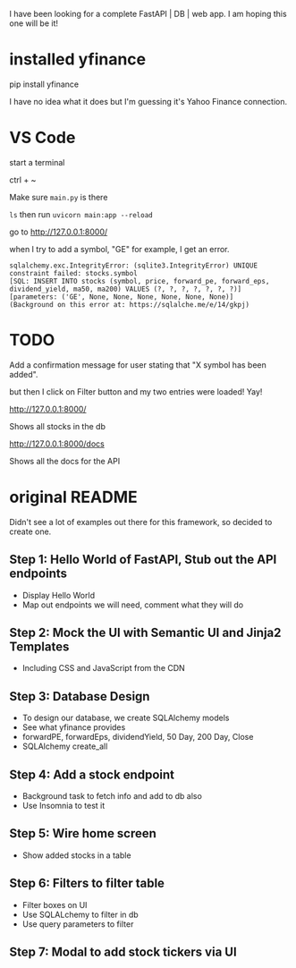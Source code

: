 I have been looking for a complete FastAPI | DB | web app. I am hoping this one will be it!

# installed yfinance
pip install yfinance

I have no idea what it does but I'm guessing it's Yahoo Finance connection.

# VS Code
start a terminal

ctrl + ~

Make sure ```main.py``` is there

```ls```
then run 
```uvicorn main:app --reload```

go to http://127.0.0.1:8000/

when I try to add a symbol, "GE" for example, I get an error.
```cursor.execute(statement, parameters)
sqlalchemy.exc.IntegrityError: (sqlite3.IntegrityError) UNIQUE constraint failed: stocks.symbol     
[SQL: INSERT INTO stocks (symbol, price, forward_pe, forward_eps, dividend_yield, ma50, ma200) VALUES (?, ?, ?, ?, ?, ?, ?)]
[parameters: ('GE', None, None, None, None, None, None)]
(Background on this error at: https://sqlalche.me/e/14/gkpj)
```

# TODO 
Add a confirmation message for user stating that "X symbol has been added".

but then I click on Filter button and my two entries were loaded! Yay!

http://127.0.0.1:8000/

Shows all stocks in the db

http://127.0.0.1:8000/docs

Shows all the docs for the API


# original README
Didn't see a lot of examples out there for this framework, so decided to create one.

## Step 1: Hello World of FastAPI, Stub out the API endpoints

* Display Hello World
* Map out endpoints we will need, comment what they will do

## Step 2: Mock the UI with Semantic UI and Jinja2 Templates

* Including CSS and JavaScript from the CDN

## Step 3: Database Design

* To design our database, we create SQLAlchemy models
* See what yfinance provides 
* forwardPE, forwardEps, dividendYield, 50 Day, 200 Day, Close
* SQLAlchemy create_all

## Step 4: Add a stock endpoint

* Background task to fetch info and add to db also
* Use Insomnia to test it

## Step 5: Wire home screen

* Show added stocks in a table

## Step 6: Filters to filter table

* Filter boxes on UI
* Use SQLALchemy to filter in db
* Use query parameters to filter
 
## Step 7: Modal to add stock tickers via UI
